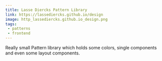 ```yaml
---
title: Lasse Diercks Pattern Library
link: https://lassediercks.github.io/design
image: http_lassediercks.github.io_design.png
tags:
 - patterns
 - frontend
---
```


Really small Pattern library which holds some colors, single components and even some layout components. 
